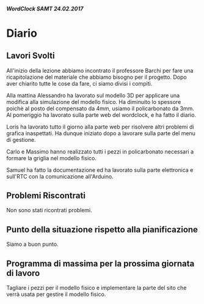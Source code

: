 ##### WordClock SAMT 24.02.2017

# Diario

## Lavori Svolti

All'inizio della lezione abbiamo incontrato il professore Barchi
per fare una ricapitolazione del materiale che abbiamo bisogno per il progetto.
Dopo aver chiarito tutte le cose da fare, ci siamo divisi i compiti.

Alla mattina Alessandro ha lavorato sul modello 3D per applicare una modifica alla simulazione del modello fisico.
Ha diminuito lo spessore poichè al posto del compensato da 4mm, usiamo il policarbonato da 3mm.
Al pomeriggio ha lavorato sulla parte web del wordclock, e ha fatto il diario.

Loris ha lavorato tutto il giorno alla parte web per risolvere altri problemi di grafica inaspettati.
Ha dunque iniziato dopo a lavorare sulla parte del menu di gestione.

Carlo e Massimo hanno realizzato tutti i pezzi in policarbonato necessari a formare la
griglia nel modello fisico.

Samuel ha fatto la documentazione ed ha lavorato sulla parte elettronica e sull'RTC con la comunicazione all'Arduino.

## Problemi Riscontrati

Non sono stati ricontrati problemi.

## Punto della situazione rispetto alla pianificazione

Siamo a buon punto.

## Programma di massima per la prossima giornata di lavoro

Tagliare i pezzi per il modello fisico e implementare la parte del sito che verrà usata per gestire il modello fisico.
